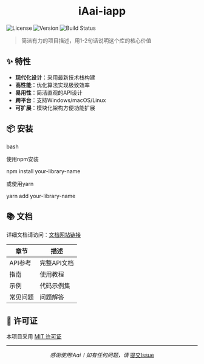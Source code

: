 <h1 align="center">iAai-iapp</h1>

![License](https://img.shields.io/badge/license-MIT-blue.svg)
![Version](https://img.shields.io/badge/version-0.1.0-brightgreen)
![Build Status](https://img.shields.io/badge/build-passing-success)

> 简洁有力的项目描述，用1-2句话说明这个库的核心价值

## ✨ 特性

- **现代化设计**：采用最新技术栈构建
- **高性能**：优化算法实现极致效率
- **易用性**：简洁直观的API设计
- **跨平台**：支持Windows/macOS/Linux
- **可扩展**：模块化架构方便功能扩展

## 📦 安装

bash

使用npm安装

npm install your-library-name

或使用yarn

yarn add your-library-name

## 📚 文档

详细文档请访问：[文档网站链接](https://your-docs-site.com)

| 章节 | 描述 |
|------|------|
| API参考 | 完整API文档 |
| 指南 | 使用教程 |
| 示例 | 代码示例集 |
| 常见问题 | 问题解答 |

## 📜 许可证

本项目采用 [MIT 许可证](LICENSE)

---

<p align="center">
  <em>感谢使用iAai！如有任何问题，请</em>
  <a href="https://github.com/131ccd8/yourrepo/issues">提交Issue</a>
</p>
